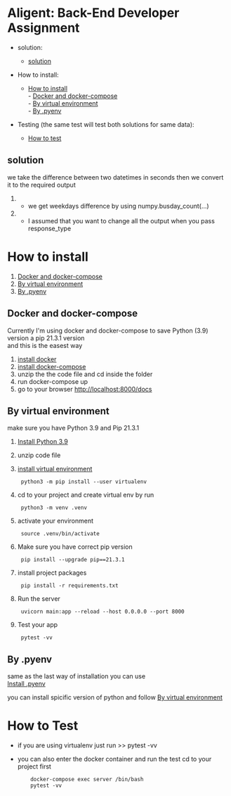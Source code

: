 # Aligent: Back-End Developer Assignment 
- solution:
    - [solution](#dataframe-solution)
   
- How to install:
    - [How to install](#how-to-install) \
          - [Docker and docker-compose](#docker-and-docker-compose) \
          - [By virtual environment](#by-virtual-environment)  \
          - [By .pyenv](#by-pyenv) 

- Testing (the same test will test both solutions for same data):
    - [How to test](#how-to-test)

## solution

we take the difference between two datetimes in seconds
then we convert it to the required output
1. - we get weekdays difference by using numpy.busday_count(...)
2. - I assumed that you want to change all the output when you pass response_type

# How to install


1. [Docker and docker-compose](#docker-and-docker-compose)
2. [By virtual environment](#by-virtual-environment)
3. [By .pyenv](#by-pyenv)

## Docker and docker-compose
Currently I'm using docker and docker-compose to save Python (3.9) version a  pip 21.3.1 version \
and this is the easest way 
1. [install docker](https://docs.docker.com/engine/install/ubuntu/) 
2. [install docker-compose](https://docs.docker.com/compose/install/)
3. unzip the the code file and cd inside the folder
4. run docker-compose up
5. go to your browser [http://localhost:8000/docs](http://localhost:8000/docs)

## By virtual environment

make sure you have Python 3.9 and Pip 21.3.1

1. [Install Python 3.9](https://linuxize.com/post/how-to-install-python-3-9-on-ubuntu-20-04/)
2. unzip code file
3. [install virtual environment](https://packaging.python.org/en/latest/guides/installing-using-pip-and-virtual-environments/)

        python3 -m pip install --user virtualenv
          
4. cd to your project and create virtual env by run
   
        python3 -m venv .venv
        
5. activate your environment
 
        source .venv/bin/activate
        
6. Make sure you have correct pip version

        pip install --upgrade pip==21.3.1
7. install project packages

        pip install -r requirements.txt

8. Run the server 
        
        uvicorn main:app --reload --host 0.0.0.0 --port 8000
9. Test your app

        pytest -vv

## By .pyenv

same as the last way of installation you can use \
[Install .pyenv](https://github.com/pyenv/pyenv)

you can install spicific version of python and follow [By virtual environment](#by-virtual-environment)


# How to Test

* if you are using virtualenv just run >> pytest -vv
* you can also enter the docker container and run the test
cd to your project first
          
          docker-compose exec server /bin/bash
          pytest -vv


